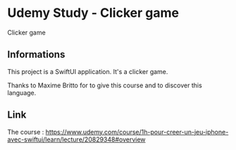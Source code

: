 
# Udemy Study - Clicker game

Clicker game
## Informations

This project is a SwiftUI application. It's a clicker game.

Thanks to Maxime Britto for to give this course and to discover this language. 

## Link

The course : https://www.udemy.com/course/1h-pour-creer-un-jeu-iphone-avec-swiftui/learn/lecture/20829348#overview
